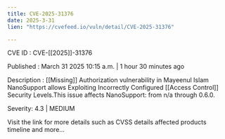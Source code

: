 ```yaml
---
title: CVE-2025-31376
date: 2025-3-31
lien: "https://cvefeed.io/vuln/detail/CVE-2025-31376"

---
```


CVE ID : CVE-[[2025]]-31376
 
Published :  March 31
2025
10:15 a.m. | 1 hour
30 minutes ago
 
Description :  [[Missing]] Authorization vulnerability in Mayeenul Islam NanoSupport allows Exploiting Incorrectly Configured  [[Access Control]] Security Levels.This issue affects NanoSupport: from n/a through 0.6.0.
 
Severity: 4.3 | MEDIUM
 
Visit the link for more details
such as CVSS details
affected products
timeline
and more...
